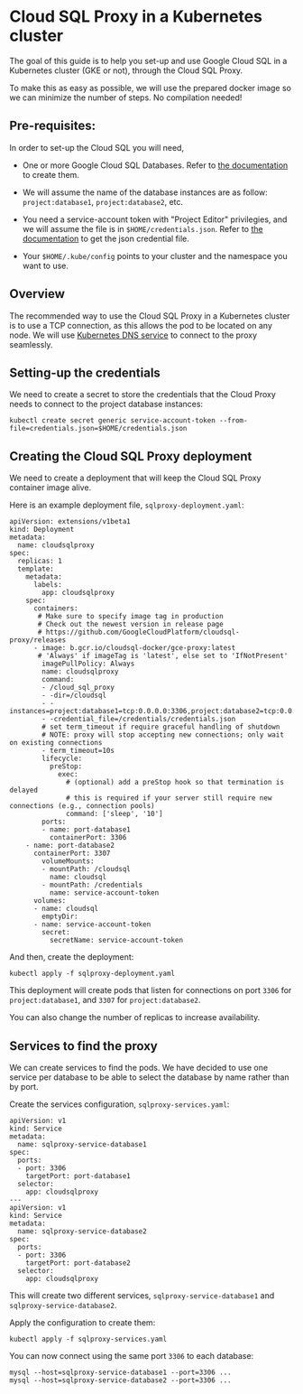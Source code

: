 Cloud SQL Proxy in a Kubernetes cluster
=======================================

The goal of this guide is to help you set-up and use Google Cloud SQL in
a Kubernetes cluster (GKE or not), through the Cloud SQL Proxy.

To make this as easy as possible, we will use the prepared docker image
so we can minimize the number of steps. No compilation needed!

Pre-requisites:
---------------

In order to set-up the Cloud SQL you will need,

- One or more Google Cloud SQL Databases. Refer to [the
  documentation](https://cloud.google.com/sql/docs/) to create them.

- We will assume the name of the database instances are as follow:
  `project:database1`, `project:database2`, etc.

- You need a service-account token with "Project Editor" privilegies,
  and we will assume the file is in `$HOME/credentials.json`. Refer to
  [the documentation](https://cloud.google.com/docs/authentication#developer_workflow)
  to get the json credential file.

- Your `$HOME/.kube/config` points to your cluster and the namespace you
  want to use.

Overview
--------

The recommended way to use the Cloud SQL Proxy in a Kubernetes cluster
is to use a TCP connection, as this allows the pod to be located on any
node. We will use [Kubernetes DNS
service](http://kubernetes.io/docs/admin/dns/) to connect to the proxy
seamlessly.

Setting-up the credentials
--------------------------

We need to create a secret to store the credentials that the Cloud Proxy
needs to connect to the project database instances:

```
kubectl create secret generic service-account-token --from-file=credentials.json=$HOME/credentials.json
```

Creating the Cloud SQL Proxy deployment
---------------------------------------

We need to create a deployment that will keep the Cloud SQL Proxy
container image alive.

Here is an example deployment file, `sqlproxy-deployment.yaml`:

```
apiVersion: extensions/v1beta1
kind: Deployment
metadata:
  name: cloudsqlproxy
spec:
  replicas: 1
  template:
    metadata:
      labels:
        app: cloudsqlproxy
    spec:
      containers:
       # Make sure to specify image tag in production
       # Check out the newest version in release page
       # https://github.com/GoogleCloudPlatform/cloudsql-proxy/releases
      - image: b.gcr.io/cloudsql-docker/gce-proxy:latest
       # 'Always' if imageTag is 'latest', else set to 'IfNotPresent'
        imagePullPolicy: Always
        name: cloudsqlproxy
        command:
        - /cloud_sql_proxy
        - -dir=/cloudsql
        - -instances=project:database1=tcp:0.0.0.0:3306,project:database2=tcp:0.0.0.0:3307
        - -credential_file=/credentials/credentials.json
        # set term_timeout if require graceful handling of shutdown
        # NOTE: proxy will stop accepting new connections; only wait on existing connections
        - term_timeout=10s
        lifecycle:
          preStop:
            exec:
              # (optional) add a preStop hook so that termination is delayed
              # this is required if your server still require new connections (e.g., connection pools)
              command: ['sleep', '10']
        ports:
        - name: port-database1
          containerPort: 3306
	- name: port-database2
	  containerPort: 3307
        volumeMounts:
        - mountPath: /cloudsql
          name: cloudsql
        - mountPath: /credentials
          name: service-account-token
      volumes:
      - name: cloudsql
        emptyDir:
      - name: service-account-token
        secret:
          secretName: service-account-token
```

And then, create the deployment:

```
kubectl apply -f sqlproxy-deployment.yaml
```

This deployment will create pods that listen for connections on port
`3306` for `project:database1`, and `3307` for `project:database2`.

You can also change the number of replicas to increase availability.

Services to find the proxy
--------------------------

We can create services to find the pods. We have decided to use one
service per database to be able to select the database by name rather
than by port.

Create the services configuration, `sqlproxy-services.yaml`:

```
apiVersion: v1
kind: Service
metadata:
  name: sqlproxy-service-database1
spec:
  ports:
  - port: 3306
    targetPort: port-database1
  selector:
    app: cloudsqlproxy
---
apiVersion: v1
kind: Service
metadata:
  name: sqlproxy-service-database2
spec:
  ports:
  - port: 3306
    targetPort: port-database2
  selector:
    app: cloudsqlproxy
```

This will create two different services, `sqlproxy-service-database1`
and `sqlproxy-service-database2`.

Apply the configuration to create them:

```
kubectl apply -f sqlproxy-services.yaml
```

You can now connect using the same port `3306` to each database:

```
mysql --host=sqlproxy-service-database1 --port=3306 ...
mysql --host=sqlproxy-service-database2 --port=3306 ...
```
